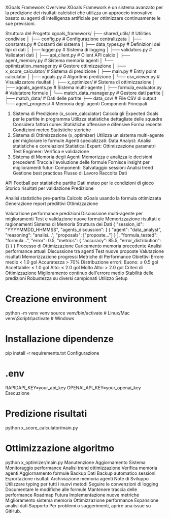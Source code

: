 XGoals Framework
Overview
XGoals Framework è un sistema avanzato per la predizione dei risultati calcistici che utilizza un approccio innovativo basato su agenti di intelligenza artificiale per ottimizzare continuamente le sue previsioni.

Struttura del Progetto
xgoals_framework/
├── shared_utils/               # Utilities condivise
│   ├── config.py              # Configurazione centralizzata
│   ├── constants.py           # Costanti del sistema
│   ├── data_types.py         # Definizioni dei tipi di dati
│   ├── logger.py             # Sistema di logging
│   ├── validators.py         # Validatori dati
│   ├── api_client.py         # Client API calcio
│   ├── agent_memory.py       # Sistema memoria agenti
│   └── optimization_manager.py # Gestore ottimizzazione
│
├── x_score_calculator/        # Sistema di predizione
│   ├── main.py               # Entry point calculator
│   ├── xgoals.py            # Algoritmo predizione
│   └── csv_viewer.py        # Visualizzatore risultati
│
├── x_optimizer/              # Sistema di ottimizzazione
│   ├── xgoals_agents.py     # Sistema multi-agente
│   ├── formula_evaluator.py # Valutatore formule
│   └── match_data_manager.py # Gestore dati partite
│
├── match_data/              # Dati delle partite
├── data_csv/               # File CSV di output
└── agent_progress/         # Memoria degli agenti
Componenti Principali
1. Sistema di Predizione (x_score_calculator)
Calcola gli Expected Goals per le partite in programma
Utilizza statistiche dettagliate delle squadre
Considera fattori come:
Statistiche offensive e difensive
Forma recente
Condizioni meteo
Statistiche storiche
2. Sistema di Ottimizzazione (x_optimizer)
Utilizza un sistema multi-agente per migliorare le formule
Agenti specializzati:
Data Analyst: Analisi statistiche e correlazioni
Statistical Expert: Ottimizzazione parametri
Test Engineer: Verifica e validazione
3. Sistema di Memoria degli Agenti
Memorizza e analizza le decisioni precedenti
Traccia l'evoluzione delle formule
Fornisce insight per miglioramenti futuri
Componenti:
Salvataggio sessioni
Analisi trend
Gestione best practices
Flusso di Lavoro
Raccolta Dati

API Football per statistiche partite
Dati meteo per le condizioni di gioco
Storico risultati per validazione
Predizione

Analisi statistiche pre-partita
Calcolo xGoals usando la formula ottimizzata
Generazione report predittivi
Ottimizzazione

Valutazione performance predizioni
Discussione multi-agente per miglioramenti
Test e validazione nuove formule
Memorizzazione risultati e ragionamenti
Sistema di Memoria
Struttura dei Dati
{
    "session_id": "YYYYMMDD_HHMMSS",
    "agents_discussion": [
        {
            "agent": "data_analyst",
            "reasoning": "analisi...",
            "proposals": ["proposte..."]
        }
    ],
    "formula_tested": "formula...",
    "error": 0.5,
    "metrics": {
        "accuracy": 85.5,
        "error_distribution": {}
    }
}
Processo di Ottimizzazione
Caricamento memoria precedente
Analisi performance attuali
Discussione tra agenti
Test nuove proposte
Valutazione risultati
Memorizzazione progressi
Metriche di Performance
Obiettivi
Errore medio < 1.0 gol
Accuratezza > 70%
Distribuzione errori:
Buono: ≤ 0.5 gol
Accettabile: ≤ 1.0 gol
Alto: ≤ 2.0 gol
Molto Alto: > 2.0 gol
Criteri di Ottimizzazione
Miglioramento continuo dell'errore medio
Stabilità delle predizioni
Robustezza su diversi campionati
Utilizzo
Setup
# Creazione environment
python -m venv venv
source venv/bin/activate  # Linux/Mac
venv\Scripts\activate     # Windows

# Installazione dipendenze
pip install -r requirements.txt
Configurazione
# .env
RAPIDAPI_KEY=your_api_key
OPENAI_API_KEY=your_openai_key
Esecuzione
# Predizione risultati
python x_score_calculator/main.py

# Ottimizzazione algoritmo
python x_optimizer/main.py
Manutenzione
Aggiornamento Sistema
Monitoraggio performance
Analisi trend ottimizzazione
Verifica memoria agenti
Aggiornamento formule
Backup Dati
Backup automatico sessioni
Esportazione risultati
Archiviazione memoria agenti
Note di Sviluppo
Utilizzare typing per tutti i nuovi metodi
Seguire le convenzioni di logging
Documentare le modifiche alle formule
Mantenere traccia delle performance
Roadmap Futura
Implementazione nuove metriche
Miglioramento sistema memoria
Ottimizzazione performance
Espansione analisi dati
Supporto
Per problemi o suggerimenti, aprire una issue su GitHub.
